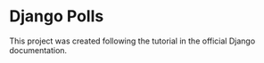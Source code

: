 # Django Polls 

This project was created following the tutorial in the official Django documentation.